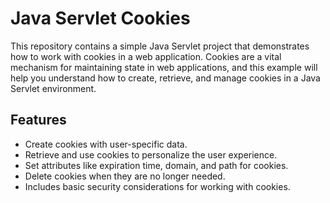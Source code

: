 # Java Servlet Cookies 

This repository contains a simple Java Servlet project that demonstrates how to work with cookies in a web application. Cookies are a vital mechanism for maintaining state in web applications, and this example will help you understand how to create, retrieve, and manage cookies in a Java Servlet environment.

## Features

- Create cookies with user-specific data.
- Retrieve and use cookies to personalize the user experience.
- Set attributes like expiration time, domain, and path for cookies.
- Delete cookies when they are no longer needed.
- Includes basic security considerations for working with cookies.


